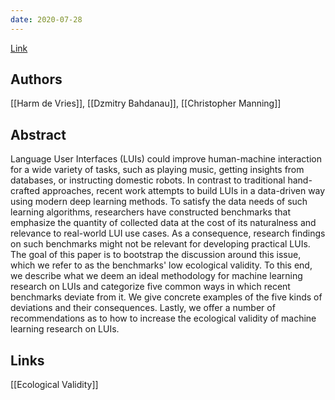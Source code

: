 ```yaml
---
date: 2020-07-28
---
```

[Link](https://arxiv.org/abs/2007.14435)
## Authors
[[Harm de Vries]], [[Dzmitry Bahdanau]], [[Christopher Manning]]

## Abstract
Language User Interfaces (LUIs) could improve human-machine interaction for a wide variety of tasks, such as playing music, getting insights from databases, or instructing domestic robots. In contrast to traditional hand-crafted approaches, recent work attempts to build LUIs in a data-driven way using modern deep learning methods. To satisfy the data needs of such learning algorithms, researchers have constructed benchmarks that emphasize the quantity of collected data at the cost of its naturalness and relevance to real-world LUI use cases. As a consequence, research findings on such benchmarks might not be relevant for developing practical LUIs. The goal of this paper is to bootstrap the discussion around this issue, which we refer to as the benchmarks' low ecological validity. To this end, we describe what we deem an ideal methodology for machine learning research on LUIs and categorize five common ways in which recent benchmarks deviate from it. We give concrete examples of the five kinds of deviations and their consequences. Lastly, we offer a number of recommendations as to how to increase the ecological validity of machine learning research on LUIs.
## Links
[[Ecological Validity]] 